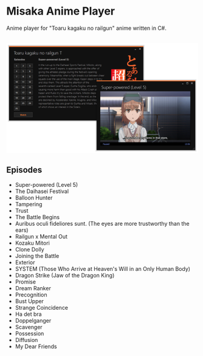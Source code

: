 # Misaka Anime Player
Anime player for "Toaru kagaku no railgun" anime written in C#.

<p align="center">
    <br>
    <img src="img.PNG" width="700">
</p>

## Episodes
* Super-powered (Level 5)
* The Daihasei Festival
* Balloon Hunter
* Tampering
* Trust
* The Battle Begins
* Auribus oculi fideliores sunt. (The eyes are more trustworthy than the ears)
* Railgun x Mental Out
* Kozaku Mitori
* Clone Dolly
* Joining the Battle
* Exterior
* SYSTEM (Those Who Arrive at Heaven's Will in an Only Human Body)
* Dragon Strike (Jaw of the Dragon King)
* Promise
* Dream Ranker
* Precognition
* Bust Upper
* Strange Coincidence
* Ha det bra
* Doppelganger
* Scavenger
* Possession
* Diffusion
* My Dear Friends
